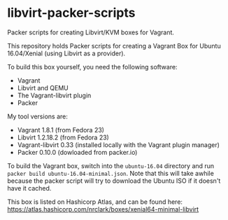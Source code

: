 # libvirt-packer-scripts
Packer scripts for creating Libvirt/KVM boxes for Vagrant.

This repository holds Packer scripts for creating a Vagrant Box for
Ubuntu 16.04/Xenial (using Libvirt as a provider).

To build this box yourself, you need the following software:
- Vagrant
- Libvirt and QEMU
- The Vagrant-libvirt plugin
- Packer

My tool versions are:
- Vagrant 1.8.1 (from Fedora 23)
- Libvirt 1.2.18.2 (from Fedora 23)
- Vagrant-libvirt 0.33 (installed locally with the Vagrant plugin manager)
- Packer 0.10.0 (dowloaded from packer.io)

To build the Vagrant box, switch into the `ubuntu-16.04` directory and run 
`packer build ubuntu-16.04-minimal.json`. Note that this will take awhile because
the packer script will try to download the Ubuntu ISO if it doesn't have it cached.

This box is listed on Hashicorp Atlas, and can be found here:
https://atlas.hashicorp.com/nrclark/boxes/xenial64-minimal-libvirt


